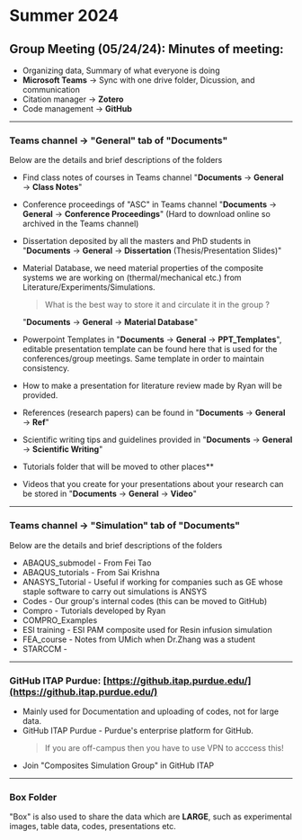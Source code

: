 # Summer 2024

## Group Meeting (05/24/24): Minutes of meeting:
* Organizing data, Summary of what everyone is doing
* **Microsoft Teams** $\rightarrow$ Sync with one drive folder, Dicussion, and communication
* Citation manager $\rightarrow$ **Zotero**
* Code management $\rightarrow$ **GitHub**
___
### Teams channel $\rightarrow$ "**General**" tab of "**Documents**" 
Below are the details and brief descriptions of the folders 

* Find class notes of courses in Teams channel "**Documents** $\rightarrow$ **General** $\rightarrow$ **Class Notes**"
* Conference proceedings of "ASC" in Teams channel "**Documents** $\rightarrow$ **General** $\rightarrow$ **Conference Proceedings**" (Hard to download online so archived in the Teams channel)
* Dissertation deposited by all the masters and PhD students in "**Documents** $\rightarrow$ **General** $\rightarrow$ **Dissertation** (Thesis/Presentation Slides)"
* Material Database, we need material properties of the composite systems we are working on (thermal/mechanical etc.) from Literature/Experiments/Simulations.
  > What is the best way to store it and circulate it in the group ?
  
  "**Documents** $\rightarrow$ **General** $\rightarrow$ **Material Database**"
* Powerpoint Templates in "**Documents** $\rightarrow$ **General** $\rightarrow$ **PPT_Templates**", editable presentation template can be found here that is used for the conferences/group meetings. Same template in order to maintain consistency.
* How to make a presentation for literature review made by Ryan will be provided.
* References (research papers) can be found in "**Documents** $\rightarrow$ **General** $\rightarrow$ **Ref**"
* Scientific writing tips and guidelines provided in "**Documents** $\rightarrow$ **General** $\rightarrow$ **Scientific Writing**"
* Tutorials folder that will be moved to other places**
* Videos that you create for your presentations about your research can be stored in "**Documents** $\rightarrow$ **General** $\rightarrow$ **Video**"

___
### Teams channel $\rightarrow$ "**Simulation**" tab of "**Documents**"
Below are the details and brief descriptions of the folders 
 
* ABAQUS_submodel - From Fei Tao
* ABAQUS_tutorials - From Sai Krishna
* ANASYS_Tutorial - Useful if working for companies such as GE whose staple software to carry out simulations is ANSYS
* Codes - Our group's internal codes (this can be moved to GitHub)
* Compro - Tutorials developed by Ryan
* COMPRO_Examples
* ESI training - ESI PAM composite used for Resin infusion simulation
* FEA_course - Notes from UMich when Dr.Zhang was a student
* STARCCM -

___
### GitHub ITAP Purdue: [https://github.itap.purdue.edu/](https://github.itap.purdue.edu/)
* Mainly used for Documentation and uploading of codes, not for large data.
* GitHub ITAP Purdue - Purdue's enterprise platform for GitHub.
  > If you are off-campus then you have to use VPN to acccess this!
* Join "Composites Simulation Group" in GitHub ITAP

___
### Box Folder
"Box" is also used to share the data which are **LARGE**, such as experimental images, table data, codes, presentations etc.













